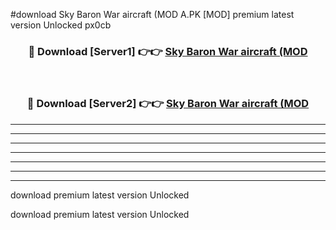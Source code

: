#download Sky Baron War aircraft (MOD A.PK [MOD] premium latest version Unlocked px0cb 



<div align="center">
<h3>🔴 Download [Server1] 👉👉 <a href="https://download1apk.web.app/">Sky Baron War aircraft (MOD</a></h3><br>

<h3>🔴 Download [Server2] 👉👉 <a href="https://download1apk.web.app/">Sky Baron War aircraft (MOD</a></h3>
</div>





----------------------------------------------------------

----------------------------------------------------------

----------------------------------------------------------

----------------------------------------------------------

----------------------------------------------------------

----------------------------------------------------------

----------------------------------------------------------

download premium latest version Unlocked

download premium latest version Unlocked
